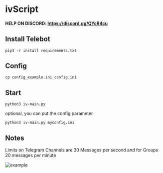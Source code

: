 # ivScript

#### HELP ON DISCORD: https://discord.gg/QYcR4cu

## Install Telebot

`pip3 -r install requirements.txt`

## Config
`cp config_example.ini config.ini`

## Start
`python3 iv-main.py`

optional, you can put the config parameter

`python3 iv-main.py myconfig.ini`

## Notes

Limits on Telegram Channels are 30 Messages per second and for Groups 20 messages per minute

![example](https://raw.githubusercontent.com/Micha854/ivScript/master/example.png)

